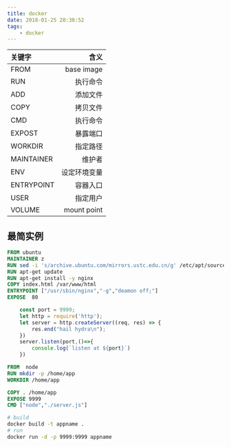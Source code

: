 ```yaml
---
title: docker
date: 2018-01-25 20:38:52
tags:
    - docker 
---
```

| 关键字|含义|
| :------- | --------: |
|FROM   |base image|
|RUN    | 执行命令|
|ADD     |添加文件|
|COPY    | 拷贝文件|
|CMD    | 执行命令|
|EXPOST | 暴露端口|
|WORKDIR | 指定路径|
|MAINTAINER|  维护者|
|ENV    | 设定环境变量|
|ENTRYPOINT|  容器入口|
|USER    | 指定用户|
|VOLUME | mount point|

## 最简实例
```DockerFile
FROM ubuntu
MAINTAINER z
RUN sed -i 's/archive.ubuntu.com/mirrors.ustc.edu.cn/g' /etc/apt/sources.list
RUN apt-get update
RUN apt-get install -y nginx
COPY index.html /var/www/html
ENTRYPOINT ["/usr/sbin/nginx","-g","deamon off;"]
EXPOSE  80
```

```javascript
    const port = 9999;
    let http = require('http');
    let server = http.createServer((req, res) => {
        res.end("hail hydra\n");
    })
    server.listen(port,()=>{
        console.log(`listen at ${port}`)
    })
```


```Dockerfile
FROM  node
RUN mkdir -p /home/app
WORKDIR /home/app

COPY . /home/app
EXPOSE 9999
CMD ["node","./server.js"]
```

```bash 
# build 
docker build -t appname .
# run 
docker run -d -p 9999:9999 appname  
```
